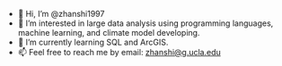 - 👋 Hi, I’m @zhanshi1997
- 👀 I’m interested in large data analysis using programming languages, machine learning, and climate model developing.
- 🌱 I’m currently learning SQL and ArcGIS.
- 📫 Feel free to reach me by email: zhanshi@g.ucla.edu

<!---
zhanshi1997/zhanshi1997 is a ✨ special ✨ repository because its `README.md` (this file) appears on your GitHub profile.
You can click the Preview link to take a look at your changes.
--->
